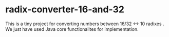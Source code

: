 # radix-converter-16-and-32

This is a tiny project for converting numbers between 16/32 <-> 10 radixes . We just have used Java core functionalites for implementation.

